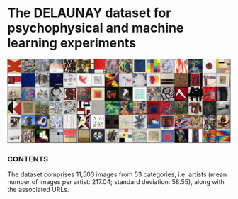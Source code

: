 # The DELAUNAY dataset for psychophysical and machine learning experiments

![Visualization of DELAUNAY dataset.](examples.JPG)

### CONTENTS

The dataset comprises 11,503 images from 53 categories, i.e. artists (mean number of images per artist: 217.04; standard deviation: 58.55), along with the associated URLs.
